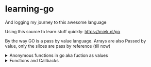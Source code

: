 # learning-go

And logging my journey to this awesome language

Using this source to learn stuff quickly: https://miek.nl/go

By the way GO is a pass by value language. Arrays are also Passed by value, only the slices are pass by reference (till now)

<details markdown = "1"> 
<summary>Anonymous functions in go aka fuction as values</summary>

```go
import "fmt"

func main() {
	a := func() { 1
		fmt.Println("Hello")
	} 2
	a() 3
}
```
</details>
<details markdown = "1">
<summary> Functions and Callbacks</summary>

Because functions are values they are easy to pass to functions, from where they can be used as callbacks. First define a function that does “something” with an integer value:

```go
func printit(x int) {
    fmt.Printf("%v\n", x)
}
```
This function does not return a value and just prints its argument. The signature of this function is: func printit(int), or without the function name: func(int). To create a new function that uses this one as a callback we need to use this signature:
```go
func callback(y int, f func(int)) {
    f(y)
}
```
Here we create a new function that takes two parameters: y int, i.e. just an int and f func(int), i.e. a function that takes an int and returns nothing. The parameter f is the variable holding that function. It can be used as any other function, and we execute the function on line 2 with the parameter y: f(y)
</details>